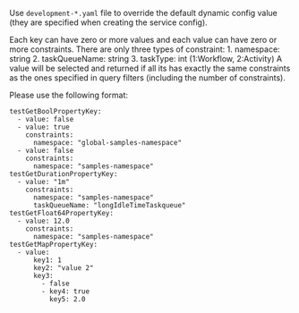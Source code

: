 Use `development-*.yaml` file to override the default dynamic config value (they are specified
when creating the service config).

Each key can have zero or more values and each value can have zero or more
constraints. There are only three types of constraint:
    1. namespace: string
    2. taskQueueName: string
    3. taskType: int (1:Workflow, 2:Activity)
A value will be selected and returned if all its has exactly the same constraints
as the ones specified in query filters (including the number of constraints).

Please use the following format:
```
testGetBoolPropertyKey:
  - value: false
  - value: true
    constraints:
      namespace: "global-samples-namespace"
  - value: false
    constraints:
      namespace: "samples-namespace"
testGetDurationPropertyKey:
  - value: "1m"
    constraints:
      namespace: "samples-namespace"
      taskQueueName: "longIdleTimeTaskqueue"
testGetFloat64PropertyKey:
  - value: 12.0
    constraints:
      namespace: "samples-namespace"
testGetMapPropertyKey:
  - value:
      key1: 1
      key2: "value 2"
      key3:
        - false
        - key4: true
          key5: 2.0
```
